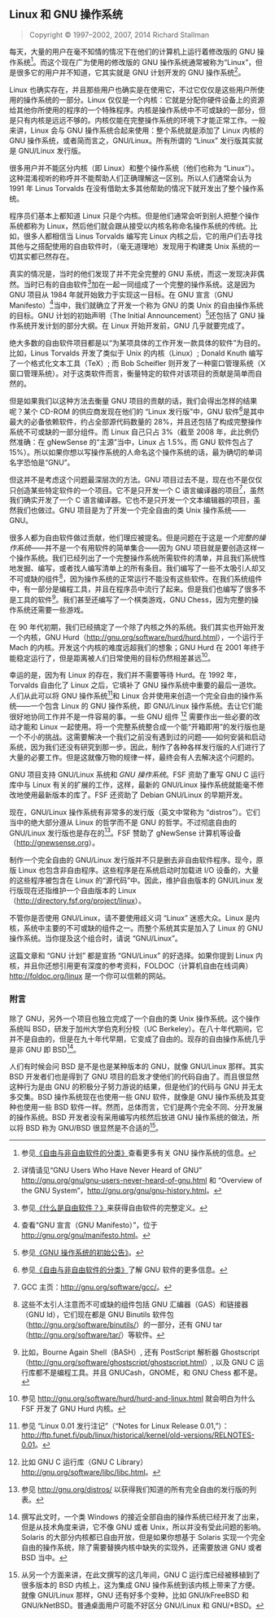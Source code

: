 ## Linux 和 GNU 操作系统<!--(pandoc) {#linux-and-gnu}(pandoc)-->

> Copyright © 1997–2002, 2007, 2014 Richard Stallman

每天，大量的用户在毫不知情的情况下在他们的计算机上运行着修改版的 GNU 操作系统[^linux-gnu-1]。而这个现在广为使用的修改版的 GNU 操作系统通常被称为“Linux”，但是很多它的用户并不知道，它其实就是 GNU 计划开发的 GNU 操作系统[^linux-gnu-2]。

Linux 也确实存在，并且那些用户也确实是在使用它，不过它仅仅是这些用户所使用的操作系统的一部分。Linux 仅仅是一个内核：它就是分配你硬件设备上的资源给其他你所使用的程序的一个特殊程序。内核是操作系统中不可或缺的一部分，但是只有内核是远远不够的。内核仅能在完整操作系统的环境下才能正常工作。一般来讲，Linux 会与 GNU 操作系统合起来使用：整个系统就是添加了 Linux 内核的 GNU 操作系统，或者简而言之，GNU/Linux。所有所谓的 “Linux” 发行版其实就是 GNU/Linux 发行版。

很多用户并不能区分内核（即 Linux）和整个操作系统（他们也称为 “Linux”）。这种混淆视听的称呼并不能帮助人们正确理解这一区别。所以人们通常会认为 1991 年 Linus Torvalds 在没有借助太多其他帮助的情况下就开发出了整个操作系统。

程序员们基本上都知道 Linux 只是个内核。但是他们通常会听到别人把整个操作系统都称为 Linux，然后他们就会跟从接受以内核名称命名操作系统的传统。比如，很多人都相信当 Linus Torvalds 编写完 Linux 内核之后，它的用户们去寻找其他与之搭配使用的自由软件时，（毫无道理地）发现用于构建类 Unix 系统的一切其实都已然存在。

真实的情况是，当时的他们发现了并不完全完整的 GNU 系统，而这一发现决非偶然。当时已有的自由软件[^linux-gnu-3]加在一起一同组成了一个完整的操作系统。这是因为 GNU 项目从 1984 年就开始致力于实现这一目标。在 GNU 宣言（GNU Manifesto）[^linux-gnu-4]当中，我们就确立了开发一个称为 GNU 的类 Unix 的自由操作系统的目标。GNU 计划的初始声明（The Initial Announcement）[^linux-gnu-5]还包括了 GNU 操作系统开发计划的部分大纲。在 Linux 开始开发前，GNU 几乎就要完成了。

绝大多数的自由软件项目都是以“为某项具体的工作开发一款具体的软件”为目的。比如，Linus Torvalds 开发了类似于 Unix 的内核（Linux）; Donald Knuth 编写了一个格式化文本工具（<!--(pdf)\TeX\iffalse (pdf)-->TeX<!--(pdf) \fi(pdf)-->）; 而 Bob Scheifler 则开发了一种窗口管理系统（X 窗口管理系统）。对于这类软件而言，衡量特定的软件对该项目的贡献是简单而自然的。

但是如果我们以这种方法去衡量 GNU 项目的贡献的话，我们会得出怎样的结果呢？某个 CD-ROM 的供应商发现在他们的 “Linux 发行版”中，GNU 软件[^linux-gnu-6]是其中最大的必备依赖软件，约占全部源代码数量的 28%，并且还包括了构成完整操作系统不可或缺的一部分组件。而 Linux 自己只占 3%（截至 2008 年，此比例仍然准确：在 gNewSense 的“主源”当中，Linux 占 1.5%，而 GNU 软件包占了 15%）。所以如果你想以写操作系统的人命名这个操作系统的话，最为确切的单词名字恐怕是“GNU”。

但这并不是考虑这个问题最深层次的方法。GNU 项目过去不是，现在也不是仅仅只创造某些特定软件的一个项目。它不是只开发一个 C 语言编译器的项目[^linux-gnu-7]，虽然我们确实开发了一个 C 语言编译器。它也不是只开发一个文本编辑器的项目，虽然我们也做过。GNU 项目是为了开发一个完全自由的类 Unix 操作系统——GNU。

很多人都为自由软件做过贡献，他们理应被提名。但是问题在于这是*一个完整的操作系统*——并不是一个有用软件的简单集合——因为 GNU 项目就是要创造这样一个操作系统。我们已经列出了一个完整操作系统所需软件的清单，并且我们系统性地发掘、编写，或者找人编写清单上的所有条目。我们编写了一些不太吸引人却又不可或缺的组件[^linux-gnu-8]，因为操作系统的正常运行不能没有这些软件。在我们系统组件中，有一部分是编程工具，并且在程序员中流行了起来。但是我们也编写了很多不是工具的软件[^linux-gnu-9]。我们甚至还编写了一个棋类游戏，GNU Chess，因为完整的操作系统还需要一些游戏。

在 90 年代初期，我们已经搞定了一个除了内核之外的系统。我们其实也开始开发一个内核，GNU Hurd（<http://gnu.org/software/hurd/hurd.html>），一个运行于 Mach 的内核。开发这个内核的难度远超我们的想象；GNU Hurd 在 2001 年终于能稳定运行了，但是距离被人们日常使用的目标仍然相差甚远[^linux-gnu-10]。

幸运的是，因为有 Linux 的存在，我们并不需要等待 Hurd。在 1992 年，Torvalds 自由化了 Linux 之后，它填补了 GNU 操作系统中重要的最后一道坎。人们从此可以将 GNU 操作系统[^linux-gnu-11]和 Linux 合并使用来创造一个完全自由的操作系统——一个包含 Linux 的 GNU 操作系统，即 GNU/Linux 操作系统。去让它们能很好地协同工作并不是一件容易的事。一些 GNU 组件 [^linux-gnu-12] 需要作出一些必要的改动才能和 Linux 一起使用。将一个完整系统整合成一个能“开箱即用”的发行版也是一个不小的挑战。这需要解决一个我们之前没有遇到过的问题——如何安装和启动系统，因为我们还没有研究到那一步。因此，制作了各种各样发行版的人们进行了大量的必要工作。但是这就像万物的规律一样，最终会有人去解决这个问题的。

GNU 项目支持 GNU/Linux 系统和 *GNU 操作系统*。FSF 资助了重写 GNU C 运行库中与 Linux 有关的扩展的工作，这样，最新的 GNU/Linux 操作系统就能毫不修改地使用最新版本的库了。FSF 还资助了 Debian GNU/Linux 的早期开发。

现在，GNU/Linux 操作系统有非常多的发行版（英文中常称为 “distros”）。它们当中的绝大部分遵从 Linux 的哲学而不是 GNU 的哲学。不过彻底自由的 GNU/Linux 发行版也是存在的[^linux-gnu-13]。FSF 赞助了 gNewSense 计算机等设备（<http://gnewsense.org>）。

制作一个完全自由的 GNU/Linux 发行版并不只是删去非自由软件程序。现今，原版 Linux 也包含非自由程序。这些程序是在系统启动时加载进 I/O 设备的，大量的这些程序被包含在 Linux 的“源代码”中。因此，维护自由版本的 GNU/Linux 发行版现在还指维护一个自由版本的 Linux（<http://directory.fsf.org/project/linux>）。

不管你是否使用 GNU/Linux，请不要使用歧义词 “Linux” 迷惑大众。Linux 是内核，系统中主要的不可或缺的组件之一。而整个系统其实是加入了 Linux 的 GNU 操作系统。当你提及这个组合时，请说 “GNU/Linux”。

这篇文章和 “GNU 计划” 都是宣扬 “GNU/Linux” 的好选择。如果你提到 Linux 内核，并且你还想引用更有深度的参考资料，FOLDOC（计算机自由在线词典）<http://foldoc.org/linux> 是一个你可以信赖的网站。

### 附言

除了 GNU，另外一个项目也独立完成了一个自由的类 Unix 操作系统。这个操作系统叫 BSD，研发于加州大学伯克利分校（UC Berkeley）。在八十年代期间，它并不是自由的，但是在九十年代早期，它变成了自由的。现存的自由操作系统几乎是非 GNU 即 BSD[^linux-gnu-14]。

人们有时候会问 BSD 是不是也是某种版本的 GNU，就像 GNU/Linux 那样。其实 BSD 开发者们也是得到了 GNU 项目的启发才使他们的代码自由了。而且很显然这种行为是由 GNU 的积极分子努力游说的结果，但是他们的代码与 GNU 并无太多交集。BSD 操作系统现在也使用一些 GNU 软件，就像是 GNU 操作系统及其变种也使用一些 BSD 软件一样。然而，总体而言，它们是两个完全不同、分开发展的操作系统。BSD 开发者没有采用编写内核然后放进 GNU 操作系统的做法，所以将 BSD 称为 GNU/BSD 很显然是不合适的[^linux-gnu-15]。


[^linux-gnu-1]: 参见[《自由与非自由软件的分类》](categories.md)查看更多有关 GNU 操作系统的信息。

[^linux-gnu-2]: 详情请见“GNU Users Who Have Never Heard of GNU” <http://gnu.org/gnu/gnu-users-never-heard-of-gnu.html> 和 “Overview of the GNU System”，<http://gnu.org/gnu/gnu-history.html>。

[^linux-gnu-3]: 参见[《什么是自由软件？》](free-sw.md)来获得自由软件的完整定义。 

[^linux-gnu-4]: 查看“GNU 宣言（GNU Manifesto）”，位于 <http://gnu.org/gnu/manifesto.html>。
 
[^linux-gnu-5]: 参见[《GNU 操作系统的初始公告》](initial-announcement.md)。

[^linux-gnu-6]: 参见[《自由与非自由软件的分类》](categories.md)了解 GNU 软件的更多信息。

[^linux-gnu-7]: GCC 主页：<http://gnu.org/software/gcc/>。

[^linux-gnu-8]: 这些不太引人注意而不可或缺的组件包括 GNU 汇编器（GAS）和链接器（GNU ld），它们现在都是 GNU Binutils 软件包（<http://gnu.org/software/binutils/>）的一部分，还有 GNU tar（<http://gnu.org/software/tar/>）等软件。

[^linux-gnu-9]: 比如，Bourne Again Shell（BASH）, 还有 PostScript 解析器 Ghostscript（<http://gnu.org/software/ghostscript/ghostscript.html>）, 以及 GNU C 运行库都不是编程工具。并且 GNUCash，GNOME，和 GNU Chess 都不是。 

[^linux-gnu-10]: 参见 <http://gnu.org/software/hurd/hurd-and-linux.html> 就会明白为什么 FSF 开发了 GNU Hurd 内核。 

[^linux-gnu-11]: 参见 “Linux 0.01 发行注记”（“Notes for Linux Release 0.01,”）：<http://ftp.funet.fi/pub/linux/historical/kernel/old-versions/RELNOTES-0.01>。

[^linux-gnu-12]: 比如 GNU C 运行库（GNU C Library）<http://gnu.org/software/libc/libc.html>。

[^linux-gnu-13]: 参见 <http://gnu.org/distros/> 以获得我们知道的所有完全自由的发行版的列表。 

[^linux-gnu-14]: 撰写此文时，一个类 Windows 的接近全部自由的操作系统已经开发了出来，但是从技术角度来讲，它不像 GNU 或者 Unix，所以并没有受此问题的影响。Solaris 的大部分内核都已自由开放，但是如果你想基于 Solaris 实现一个完全自由的操作系统，除了需要替换内核中缺失的实现外，还需要放进 GNU 或者 BSD 当中。

[^linux-gnu-15]: 从另一个方面来讲，在此文撰写的这几年间，GNU C 运行库已经被移植到了很多版本的 BSD 内核上，这为集成 GNU 操作系统到该内核上带来了方便。就像 GNU/Linux 那样，GNU 还有好多个变种，比如 GNU/kFreeBSD 和 GNU/kNetBSD。普通桌面用户可能不好区分 GNU/Linux 和 GNU/*BSD。 
